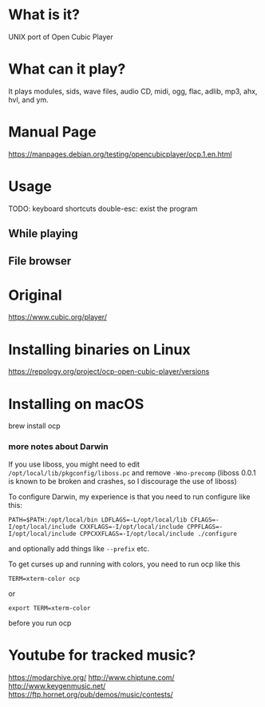 # What is it?

UNIX port of Open Cubic Player

# What can it play?

It plays modules, sids, wave files, audio CD, midi, ogg, flac, adlib, mp3, ahx, hvl, and ym.

# Manual Page

https://manpages.debian.org/testing/opencubicplayer/ocp.1.en.html

# Usage

TODO: keyboard shortcuts
double-esc: exist the program

## While playing

## File browser

# Original

https://www.cubic.org/player/

# Installing binaries on Linux

https://repology.org/project/ocp-open-cubic-player/versions

# Installing on macOS

brew install ocp

### more notes about Darwin

If you use liboss, you might need to edit `/opt/local/lib/pkgconfig/liboss.pc` and remove `-Wno-precomp` (liboss 0.0.1 is known to be broken and crashes, so I discourage the use of liboss)

To configure Darwin, my experience is that you need to run configure like this:

`PATH=$PATH:/opt/local/bin LDFLAGS=-L/opt/local/lib CFLAGS=-I/opt/local/include CXXFLAGS=-I/opt/local/include CPPFLAGS=-I/opt/local/include CPPCXXFLAGS=-I/opt/local/include ./configure`

and optionally add things like `--prefix` etc.

To get curses up and running with colors, you need to run ocp like this

`TERM=xterm-color ocp`

or

`export TERM=xterm-color`

before you run ocp

# Youtube for tracked music?

https://modarchive.org/
http://www.chiptune.com/
http://www.keygenmusic.net/
https://ftp.hornet.org/pub/demos/music/contests/
